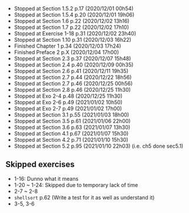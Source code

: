 - Stopped at Section 1.5.2   p.17  (2020/12/01 00h54)
- Stopped at Section 1.5.4   p.20  (2020/12/01 19h06)
- Stopped at Section 1.6     p.22  (2020/12/02 13h16)
- Stopped at Section 1.7     p.22  (2020/12/02 17h10)
- Stopped at Exercise 1-18   p.31  (2020/12/02 23h40)
- Stopped at Section 1.10    p.31  (2020/12/03 16h22)
- Finished   Chapter 1       p.34  (2020/12/03 17h24)
- Finished   Preface 2       p.X   (2020/12/04 17h00)
- Stopped at Section 2.3     p.37  (2020/12/07 15h48)
- Stopped at Section 2.4     p.40  (2020/12/09 00h35)
- Stopped at Section 2.6     p.41  (2020/12/11 19h35)
- Stopped at Section 2.7     p.44  (2020/12/22 18h56)
- Stopped at Section 2.7     p.46  (2020/12/25 00h56)
- Stopped at Section 2.8     p.46  (2020/12/25 11h30)
- Stopped at Exo 2-4         p.48  (2020/12/25 11h30)
- Stopped at Exo 2-6         p.49  (2021/01/02 10h50)
- Stopped at Exo 2-7         p.49  (2021/01/02 17h00)
- Stopped at Section 3.1     p.55  (2021/01/03 18h00)
- Stopped at Section 3.5     p.61  (2021/01/06 22h00)
- Stopped at Section 3.6     p.63  (2021/01/07 13h30)
- Stopped at Section 4.1     p.67  (2021/01/07 15h30)
- Stopped at Section 4.2     p.71  (2021/01/10 15h30)
- Stopped at Section 5.2     p.95  (2021/01/10 22h03) (i.e. ch5 done sec5.1)


## Skipped exercises
- 1-16: Dunno what it means
- 1-20 ~ 1-24: Skipped due to temporary lack of time
- 2-7 ~ 2-8
- `shellsort` p.62 (Write a test for it as well as understand it)
- 3-5, 3-6
